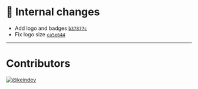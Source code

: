 # :memo: Internal changes

- Add logo and badges [`b37877c`](https://github.com/tagproject/ts-package-shared-config/commit/b37877cba4cfdfd3620622c18712b8dcb12cec6e)
- Fix logo size [`ca5e644`](https://github.com/tagproject/ts-package-shared-config/commit/ca5e6443d8500b9ac71ac18c0154273b8125c51a)

---

# Contributors

[![@keindev](https://avatars.githubusercontent.com/u/4527292?v=4&s=40)](https://github.com/keindev)
